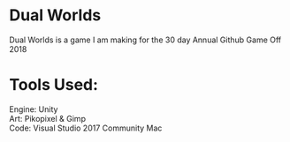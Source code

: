 # Dual Worlds

Dual Worlds is a game I am making for the 30 day Annual Github Game Off 2018

# Tools Used:
Engine: Unity\
Art: Pikopixel & Gimp\
Code: Visual Studio 2017 Community Mac
